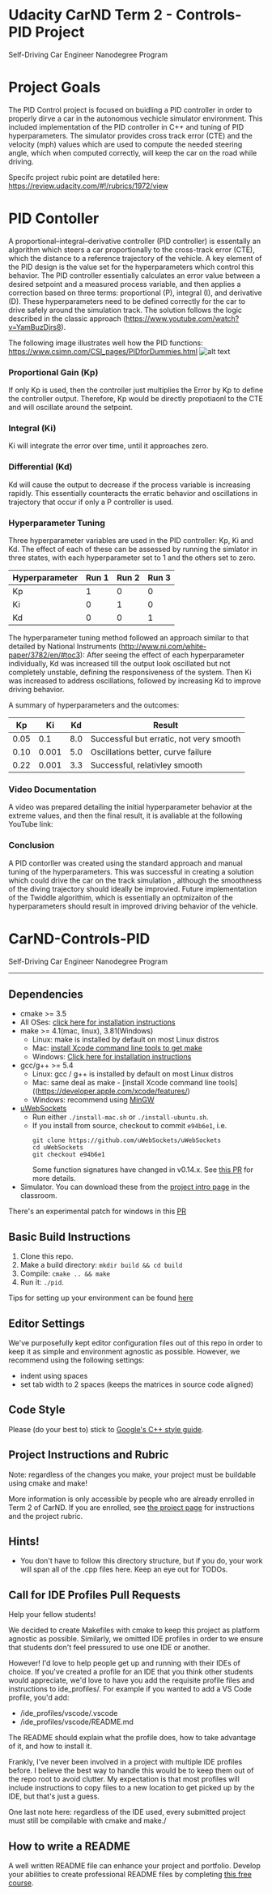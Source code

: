 # Udacity CarND Term 2 - Controls-PID Project
Self-Driving Car Engineer Nanodegree Program

# Project Goals
The PID Control project is focused on buidling a PID controller in order to properly dirve a car in the autonomous vechicle simulator environment. This included implementation of the PID controller in C++ and tuning of PID hyperparameters. The simulator provides cross track error (CTE) and the velocity (mph) values which are used to compute the needed steering angle, which when computed correctly, will keep the car on the road while driving.

Specifc project rubic point are detatiled here:
https://review.udacity.com/#!/rubrics/1972/view

# PID Contoller

A proportional–integral–derivative controller (PID controller) is essentally an algorithm which steers a car proportionally to the cross-track error (CTE), which the distance to a reference trajectory of the vehicle. A key element of the PID design is the value set for the hyperparameters which control this behavior. The PID controller essentially calculates an error value between a desired setpoint and a measured process variable, and then applies a correction based on three terms: proportional (P), integral (I), and derivative (D). These hyperparameters need to be defined correctly for the car to drive safely around the simulation track. The solution follows the logic described in the classic approach (https://www.youtube.com/watch?v=YamBuzDjrs8).

[//]: # (Image References)
[image001]: ./images/PIDforDummies_pid_simplified.png "image001"

The following image illustrates well how the PID functions:
https://www.csimn.com/CSI_pages/PIDforDummies.html
![alt text][image001]

### Proportional Gain (Kp)
If only Kp is used, then the controller just multiplies the Error by Kp to define the controller output. Therefore, Kp would be directly propotiaonl to the CTE and will oscillate around the setpoint.

### Integral (Ki)
Ki will integrate the error over time, until it approaches zero.

### Differential (Kd)
Kd will cause the output to decrease if the process variable is increasing rapidly. This essentially counteracts the erratic behavior and oscillations in trajectory that occur if only a P controller is used.

### Hyperparameter Tuning

Three hyperparameter variables are used in the PID controller: Kp, Ki and Kd. The effect of each of these can be assessed by running the simlator in three states, with each hyperparameter set to 1 and the others set to zero.

|Hyperparameter| Run 1 | Run 2 | Run 3 |
|--------------|-------|-------|-------|
| Kp           | 1     | 0     | 0     |
| Ki           | 0     | 1     | 0     |
| Kd           | 0     | 0     | 1     |

The hyperparameter tuning method followed an approach similar to that detailed by National Instruments (http://www.ni.com/white-paper/3782/en/#toc3): 
After seeing the effect of each hyperparameter individually, Kd was increased till the output look oscillated but not completely unstable, defining the responsiveness of the system. Then Ki was increased to address oscillations, followed by increasing Kd to improve driving behavior.

A summary of hyperparameters and the outcomes:

| Kp | Ki  | Kd |Result                                 |
|----|-----|----|---------------------------------------|
|0.05|0.1  |8.0 |Successful but erratic, not very smooth|
|0.10|0.001|5.0 |Oscillations better, curve failure     |
|0.22|0.001|3.3 |Successful, relativley smooth          |

### Video Documentation
A video was prepared detailing the initial hyperparameter behavior at the extreme values, and then the final result, it is avaliable at the following YouTube link:



### Conclusion

A PID contorller was created using the standard approach and manual tuning of the hyperparameters. This was successful in creating a solution which could drive the car on the track simulation , although the smoothness of the diving trajectory should ideally be improvied. Future implementation of the Twiddle algorithim, which is essentially an optmizaiton of the hyperparameters should result in improved driving behavior of the vehicle.

# CarND-Controls-PID
Self-Driving Car Engineer Nanodegree Program

---

## Dependencies

* cmake >= 3.5
 * All OSes: [click here for installation instructions](https://cmake.org/install/)
* make >= 4.1(mac, linux), 3.81(Windows)
  * Linux: make is installed by default on most Linux distros
  * Mac: [install Xcode command line tools to get make](https://developer.apple.com/xcode/features/)
  * Windows: [Click here for installation instructions](http://gnuwin32.sourceforge.net/packages/make.htm)
* gcc/g++ >= 5.4
  * Linux: gcc / g++ is installed by default on most Linux distros
  * Mac: same deal as make - [install Xcode command line tools]((https://developer.apple.com/xcode/features/)
  * Windows: recommend using [MinGW](http://www.mingw.org/)
* [uWebSockets](https://github.com/uWebSockets/uWebSockets)
  * Run either `./install-mac.sh` or `./install-ubuntu.sh`.
  * If you install from source, checkout to commit `e94b6e1`, i.e.
    ```
    git clone https://github.com/uWebSockets/uWebSockets 
    cd uWebSockets
    git checkout e94b6e1
    ```
    Some function signatures have changed in v0.14.x. See [this PR](https://github.com/udacity/CarND-MPC-Project/pull/3) for more details.
* Simulator. You can download these from the [project intro page](https://github.com/udacity/self-driving-car-sim/releases) in the classroom.

There's an experimental patch for windows in this [PR](https://github.com/udacity/CarND-PID-Control-Project/pull/3)

## Basic Build Instructions

1. Clone this repo.
2. Make a build directory: `mkdir build && cd build`
3. Compile: `cmake .. && make`
4. Run it: `./pid`. 

Tips for setting up your environment can be found [here](https://classroom.udacity.com/nanodegrees/nd013/parts/40f38239-66b6-46ec-ae68-03afd8a601c8/modules/0949fca6-b379-42af-a919-ee50aa304e6a/lessons/f758c44c-5e40-4e01-93b5-1a82aa4e044f/concepts/23d376c7-0195-4276-bdf0-e02f1f3c665d)

## Editor Settings

We've purposefully kept editor configuration files out of this repo in order to
keep it as simple and environment agnostic as possible. However, we recommend
using the following settings:

* indent using spaces
* set tab width to 2 spaces (keeps the matrices in source code aligned)

## Code Style

Please (do your best to) stick to [Google's C++ style guide](https://google.github.io/styleguide/cppguide.html).

## Project Instructions and Rubric

Note: regardless of the changes you make, your project must be buildable using
cmake and make!

More information is only accessible by people who are already enrolled in Term 2
of CarND. If you are enrolled, see [the project page](https://classroom.udacity.com/nanodegrees/nd013/parts/40f38239-66b6-46ec-ae68-03afd8a601c8/modules/f1820894-8322-4bb3-81aa-b26b3c6dcbaf/lessons/e8235395-22dd-4b87-88e0-d108c5e5bbf4/concepts/6a4d8d42-6a04-4aa6-b284-1697c0fd6562)
for instructions and the project rubric.

## Hints!

* You don't have to follow this directory structure, but if you do, your work
  will span all of the .cpp files here. Keep an eye out for TODOs.

## Call for IDE Profiles Pull Requests

Help your fellow students!

We decided to create Makefiles with cmake to keep this project as platform
agnostic as possible. Similarly, we omitted IDE profiles in order to we ensure
that students don't feel pressured to use one IDE or another.

However! I'd love to help people get up and running with their IDEs of choice.
If you've created a profile for an IDE that you think other students would
appreciate, we'd love to have you add the requisite profile files and
instructions to ide_profiles/. For example if you wanted to add a VS Code
profile, you'd add:

* /ide_profiles/vscode/.vscode
* /ide_profiles/vscode/README.md

The README should explain what the profile does, how to take advantage of it,
and how to install it.

Frankly, I've never been involved in a project with multiple IDE profiles
before. I believe the best way to handle this would be to keep them out of the
repo root to avoid clutter. My expectation is that most profiles will include
instructions to copy files to a new location to get picked up by the IDE, but
that's just a guess.

One last note here: regardless of the IDE used, every submitted project must
still be compilable with cmake and make./

## How to write a README
A well written README file can enhance your project and portfolio.  Develop your abilities to create professional README files by completing [this free course](https://www.udacity.com/course/writing-readmes--ud777).

